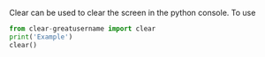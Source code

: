 Clear can be used to clear the screen in the python console.
To use
```python
from clear-greatusername import clear
print('Example')
clear()
```
